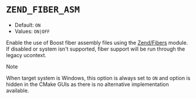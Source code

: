# `ZEND_FIBER_ASM`

* Default: `ON`
* Values: `ON|OFF`

Enable the use of Boost fiber assembly files using the
[Zend/Fibers](/docs/cmake/modules/Zend/Fibers.md) module. If disabled or system
isn't supported, fiber support will be run through the legacy ucontext.

> [!NOTE]
> When target system is Windows, this option is always set to `ON` and option is
> hidden in the CMake GUIs as there is no alternative implementation available.
